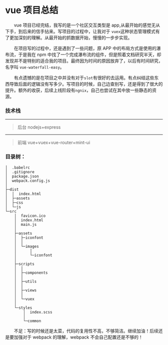 # vue 项目总结

&ensp;&ensp;&ensp;&ensp;vue 项目已经完结，我写的是一个社区交互类型是 app,从最开始的感觉无从下手，到后来的信手拈来。写项目的过程中，让我对于
`vuex`这种状态管理模式有了更加深刻的理解。从最开始的抓数据开始，慢慢的一步步实现。

&ensp;&ensp;&ensp;&ensp;在项目写的过程中，还是遇到了一些问题，原 APP 中的布局方式是使用的瀑布流，于是我在 npm 中找了一个完成瀑布流的组件，但是照着文档研究半天，却发现并不是特别的适合我的项目。最终因为时间的原因放弃了，以后有时间研究，名字叫
`vue-waterfall-easy`。

&ensp;&ensp;&ensp;&ensp;有点遗憾的是在项目之中并没有对于`slot`有很好的去运用。有点纠结这些东西导致后面的逻辑没有写多少。写项目的时候，自己边查别写，还是得到了很大的提升。额外的收获，后续上线阶段有`ngnix`，自己也尝试在其中放一些静态的资源。

### 技术栈

---

> 后台 nodejs+express

---

> 前端 vue+vuex+vue-router+mint-ui

### 目录树：

```
│  .babelrc
│  .gitignore
│  package.json
│  webpack.config.js
│
├─dist
│  │  index.html
│  ├─assets
│  ├─css
│  └─js
└─src
    │  favicon.ico
    │  index.html
    │  main.js
    │
    ├─assets
    │  ├─iconfont
    │  │
    │  └─images
    │      │
    │      └─iconfont
    │
    ├─scripts
    │  │
    │  ├─components
    │  │
    │  ├─utils
    │  │
    │  ├─views
    │  │
    │  └─vuex
    │
    └─styles
        │  index.scss
        │
        └─common
```

&ensp;&ensp;&ensp;&ensp;不足：写的时候还是太菜，代码的复用性不高，不够简洁。继续加油！后续还是要加强对于 webpack 的理解，webpack 不会自己配置还是不够的！
